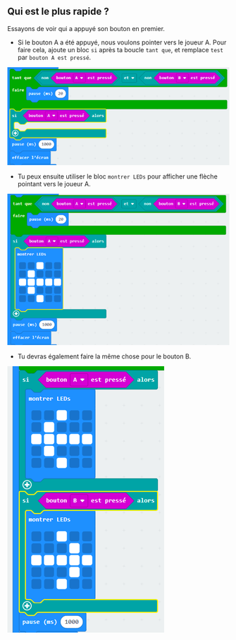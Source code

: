 ## Qui est le plus rapide&nbsp;?

Essayons de voir qui a appuyé son bouton en premier.

+ Si le bouton A a été appuyé, nous voulons pointer vers le joueur A. Pour faire cela, ajoute un bloc `si` après ta boucle `tant que`, et remplace `test` par `bouton A est pressé`.

![capture d'écran](images/reaction-if-a.png)

+ Tu peux ensuite utiliser le bloc `montrer LEDs` pour afficher une flèche pointant vers le joueur A.

![capture d’écran](images/reaction-if-a-show.png)

+ Tu devras également faire la même chose pour le bouton B.

![capture d'écran](images/reaction-if-b-show.png)